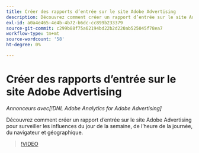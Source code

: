 ```yaml
---
title: Créer des rapports d’entrée sur le site Adobe Advertising
description: Découvrez comment créer un rapport d’entrée sur le site Adobe Advertising pour surveiller les influences du jour de la semaine, de l’heure de la journée, du navigateur et géographique.
exl-id: a0a4e465-4e4b-4b72-b6dc-cc899b233379
source-git-commit: c299b88f75a62194bd22b2d220ab525045f78ea7
workflow-type: tm+mt
source-wordcount: '58'
ht-degree: 0%

---
```


# Créer des rapports d’entrée sur le site Adobe Advertising

*Annonceurs avec[!DNL Adobe Analytics for Adobe Advertising]*

Découvrez comment créer un rapport d’entrée sur le site Adobe Advertising pour surveiller les influences du jour de la semaine, de l’heure de la journée, du navigateur et géographique.

>[!VIDEO](https://video.tv.adobe.com/v/33921)
